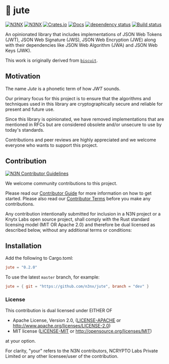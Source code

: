 <!-- Project Metadata -->
<!-- project_tags: jute, jwt, jose, n3n -->
<!-- project_featured: true -->

# 🌿 jute

[![N3NX](https://img.shields.io/badge/n3n-org-%23666bff.svg)](https://n3n.org)
[![N3NX](https://img.shields.io/badge/discord-n3n-%237289da.svg?logo=discord)](https://discord.gg/kTWsyk5eV6)
[![Crates.io](https://img.shields.io/crates/v/jute.svg)](https://crates.io/crates/jute)
[![Docs](https://docs.rs/jute/badge.svg)](https://docs.rs/jute)
[![dependency status](https://deps.rs/repo/github/n3nx/jute/status.svg)](https://deps.rs/repo/github/n3nx/jute)
[![Build status](https://github.com/n3nx/jute/workflows/CI/badge.svg)](https://github.com/n3nx/jute/actions)

An opinionated library that includes implementations of JSON Web Tokens (JWT), JSON Web Signature (JWS), JSON Web Encryption (JWE) along with their dependencies like JSON Web Algorithm (JWA) and JSON Web Keys (JWK).

This work is originally derived from [`biscuit`](https://github.com/lawliet89/biscuit).

## Motivation

The name *Jute* is a phonetic term of how *JWT* sounds.

Our primary focus for this project is to ensure that the algorithms and techniques used in this library are cryptographically secure and reliable for present and future use.

Since this library is opinionated, we have removed implementations that are mentioned in RFCs but are considered obsolete and/or unsecure to use by today's standards.

Contributions and peer reviews are highly appreciated and we welcome everyone who wants to support this project.

## Contribution

[![N3N Contributor Guidelines](https://img.shields.io/badge/N3N%20Guidelines-v1.0-ff69b4.svg)](./CODE_OF_CONDUCT.md)

We welcome community contributions to this project.

Please read our [Contributor Guide](CONTRIBUTING.md) for more information on how to get started.
Please also read our [Contributor Terms](CONTRIBUTING.md#contributor-terms) before you make any contributions.

Any contribution intentionally submitted for inclusion in a N3N project or a Knytx Labs open source project, shall comply with the Rust standard licensing model (MIT OR Apache 2.0) and therefore be dual licensed as described below, without any additional terms or conditions:

## Installation

Add the following to Cargo.toml:

```toml
jute = "0.2.0"
```

To use the latest `master` branch, for example:

```toml
jute = { git = "https://github.com/n3nx/jute", branch = "dev" }
```

### License

This contribution is dual licensed under EITHER OF

- Apache License, Version 2.0, ([LICENSE-APACHE](LICENSE-APACHE) or <http://www.apache.org/licenses/LICENSE-2.0>)
- MIT license ([LICENSE-MIT](LICENSE-MIT) or <http://opensource.org/licenses/MIT>)

at your option.

For clarity, "your" refers to the N3N contributors, NCRYPTO Labs Private Limited or any other licensee/user of the contribution.
